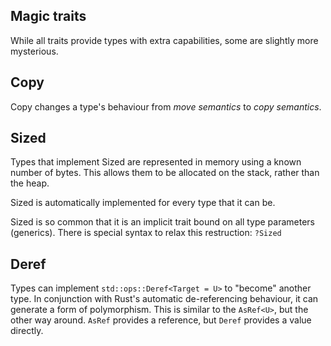 <section class="slide">

# Magic traits

While all traits provide types with extra capabilities,
some are slightly more mysterious.

</section>

<section class="slide">

## Copy

Copy changes a type's behaviour from _move semantics_ to
_copy semantics_.

</section>

<section class="slide">

## Sized

Types that implement Sized are represented in memory using a known number of bytes.
This allows them to be allocated on the stack, rather than the heap.

Sized is automatically implemented for every type that it can be.

Sized is so common that it is an implicit trait bound on all  type parameters (generics).
There is special syntax to relax this restruction: `?Sized`

</section>
<section class="slide">

## Deref

Types can implement `std::ops::Deref<Target = U>`  to "become" another type.
In conjunction with Rust's automatic de-referencing behaviour, it can generate a form of polymorphism.
This is similar to the `AsRef<U>`, but the other way around.
`AsRef` provides a reference, but `Deref` provides a value directly.

</section>

